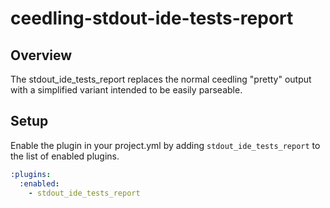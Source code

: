 ceedling-stdout-ide-tests-report
================================

## Overview

The stdout_ide_tests_report replaces the normal ceedling "pretty" output with 
a simplified variant intended to be easily parseable.

## Setup

Enable the plugin in your project.yml by adding `stdout_ide_tests_report`
to the list of enabled plugins.

``` YAML
:plugins:
  :enabled:
    - stdout_ide_tests_report
```
